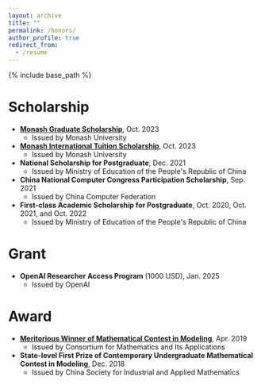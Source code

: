 ```yaml
---
layout: archive
title: ""
permalink: /honors/
author_profile: true
redirect_from:
  - /resume
---
```


{% include base_path %}

# Scholarship

* [**Monash Graduate Scholarship**](https://www.monash.edu/study/fees-scholarships/scholarships/find-a-scholarship/monash-graduate-scholarship-mgs), Oct. 2023
  * Issued by Monash University
* [**Monash International Tuition Scholarship**](https://www.monash.edu/study/fees-scholarships/scholarships/find-a-scholarship/international-tuition-scholarship), Oct. 2023
  * Issued by Monash University
* **National Scholarship for Postgraduate**, Dec. 2021
  * Issued by Ministry of Education of the People's Republic of China
* **China National Computer Congress Participation Scholarship**, Sep. 2021
  * Issued by China Computer Federation
* **First-class Academic Scholarship for Postgraduate**, Oct. 2020, Oct. 2021, and Oct. 2022
  * Issued by Ministry of Education of the People's Republic of China


# Grant

* **OpenAI Researcher Access Program** (1000 USD), Jan. 2025
  * Issued by OpenAI


# Award

* [**Meritorious Winner of Mathematical Contest in Modeling**](https://www.comap-math.org/mcm/2019Certs/1903649.pdf), Apr. 2019
  * Issued by Consortium for Mathematics and Its Applications
  <!-- * Top 8% of 14,108 teams worldwide -->
* **State-level First Prize of Contemporary Undergraduate Mathematical Contest in Modeling**, Dec. 2018
  * Issued by China Society for Industrial and Applied Mathematics
  <!--  Top 8% of 42,128 teams from 1,449 universities in China -->

 
